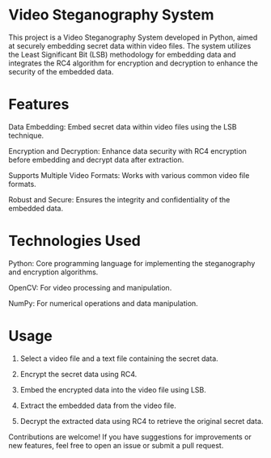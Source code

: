 # Video Steganography System
This project is a Video Steganography System developed in Python, aimed at securely embedding secret data within video files. The system utilizes the Least Significant Bit (LSB) methodology for embedding data and integrates the RC4 algorithm for encryption and decryption to enhance the security of the embedded data.

# Features
Data Embedding: Embed secret data within video files using the LSB technique.

Encryption and Decryption: Enhance data security with RC4 encryption before embedding and decrypt data after extraction.

Supports Multiple Video Formats: Works with various common video file formats.

Robust and Secure: Ensures the integrity and confidentiality of the embedded data.

# Technologies Used
Python: Core programming language for implementing the steganography and encryption algorithms.

OpenCV: For video processing and manipulation.

NumPy: For numerical operations and data manipulation.

# Usage
1. Select a video file and a text file containing the secret data.
   
2. Encrypt the secret data using RC4.
    
3. Embed the encrypted data into the video file using LSB.
    
4. Extract the embedded data from the video file.
 
5. Decrypt the extracted data using RC4 to retrieve the original secret data.


Contributions are welcome! If you have suggestions for improvements or new features, feel free to open an issue or submit a pull request.
